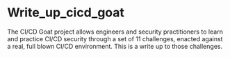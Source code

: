 # Write_up_cicd_goat
The CI/CD Goat project allows engineers and security practitioners to learn and practice CI/CD security through a set of 11 challenges, enacted against a real, full blown CI/CD environment. This is a write up to those challenges.
